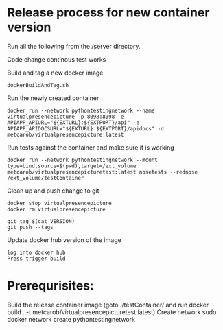 # Release process for new container version

Run all the following from the /server directory.

Code change
continous test works

Build and tag a new docker image
```
dockerBuildAndTag.sh
```

Run the newly created container
```
docker run --network pythontestingnetwork --name virtualpresencepicture -p 8098:8098 -e APIAPP_APIURL="${EXTURL}:${EXTPORT}/api" -e APIAPP_APIDOCSURL="${EXTURL}:${EXTPORT}/apidocs" -d metcarob/virtualpresencepicture:latest
```

Run tests against the container and make sure it is working
```
docker run --network pythontestingnetwork --mount type=bind,source=$(pwd),target=/ext_volume metcarob/virtualpresencepicturetest:latest nosetests --rednose /ext_volume/testContainer
```

Clean up and push change to git
```
docker stop virtualpresencepicture
docker rm virtualpresencepicture

git tag $(cat VERSION)
git push --tags
```

Update docker hub version of the image
```
log into docker hub
Press trigger build
```

# Prerequrisites:

Build the release container image (goto ./testContainer/ and run docker build . -t metcarob/virtualpresencepicturetest:latest)
Create network
sudo docker network create pythontestingnetwork

